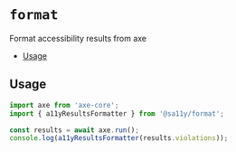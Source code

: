 # `format`

Format accessibility results from axe

<!-- START doctoc generated TOC please keep comment here to allow auto update -->
<!-- DON'T EDIT THIS SECTION, INSTEAD RE-RUN doctoc TO UPDATE -->

-   [Usage](#usage)

<!-- END doctoc generated TOC please keep comment here to allow auto update -->

## Usage

```typescript
import axe from 'axe-core';
import { a11yResultsFormatter } from '@sa11y/format';

const results = await axe.run();
console.log(a11yResultsFormatter(results.violations));
```
